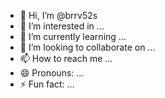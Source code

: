 - 👋 Hi, I’m @brrv52s
- 👀 I’m interested in ...
- 🌱 I’m currently learning ...
- 💞️ I’m looking to collaborate on ...
- 📫 How to reach me ...
- 😄 Pronouns: ...
- ⚡ Fun fact: ...

<!---
brrv52s/brrv52s is a ✨ special ✨ repository because its `README.md` (this file) appears on your GitHub profile.
You can click the Preview link to take a look at your changes.
--->

